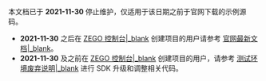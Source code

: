 <div class="mk-warning">

本文档已于 **2021-11-30** 停止维护，仅适用于该日期之前于官网下载的示例源码。
- **2021-11-30** 之后在 [ZEGO 控制台\|_blank](https://console.zego.im) 创建项目的用户请参考 [官网最新文档\|_blank](!Sample_Code-Sample_Codes-DocsView)。
- **2021-11-30** 及之前在 [ZEGO 控制台\|_blank](https://console.zego.im) 创建项目的用户，请参考 [测试环境废弃说明\|_blank](!TestEnvSupersessionDesc-TestEnvSupersessionDesc-OldDocWithTestEnv) 进行 SDK 升级和调整相关代码。

</div>
